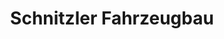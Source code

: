 ---
title: "Schnitzler Fahrzeugbau"
url: /moenchengladbach/schnitzler-fahrzeugbau/
shop: Autowerkstatt
---